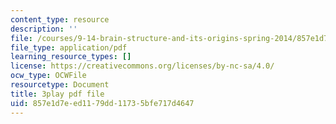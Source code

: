 ```yaml
---
content_type: resource
description: ''
file: /courses/9-14-brain-structure-and-its-origins-spring-2014/857e1d7eed1179dd11735bfe717d4647_555144.pdf
file_type: application/pdf
learning_resource_types: []
license: https://creativecommons.org/licenses/by-nc-sa/4.0/
ocw_type: OCWFile
resourcetype: Document
title: 3play pdf file
uid: 857e1d7e-ed11-79dd-1173-5bfe717d4647
---
```

